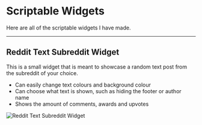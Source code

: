 # Scriptable Widgets

Here are all of the scriptable widgets I have made.

***

## Reddit Text Subreddit Widget
This is a small widget that is meant to showcase a random text post from the subreddit of your choice.

* Can easily change text colours and background colour
* Can choose what text is shown, such as hiding the footer or author name
* Shows the amount of comments, awards and upvotes

![Reddit Text Subreddit Widget]()
